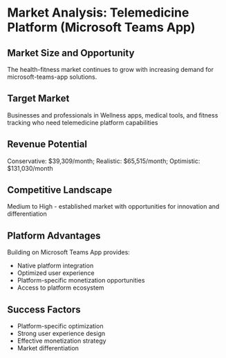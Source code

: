 # Market Analysis: Telemedicine Platform (Microsoft Teams App)

## Market Size and Opportunity
The health-fitness market continues to grow with increasing demand for microsoft-teams-app solutions.

## Target Market
Businesses and professionals in Wellness apps, medical tools, and fitness tracking who need telemedicine platform capabilities

## Revenue Potential
Conservative: $39,309/month; Realistic: $65,515/month; Optimistic: $131,030/month

## Competitive Landscape
Medium to High - established market with opportunities for innovation and differentiation

## Platform Advantages
Building on Microsoft Teams App provides:
- Native platform integration
- Optimized user experience
- Platform-specific monetization opportunities
- Access to platform ecosystem

## Success Factors
- Platform-specific optimization
- Strong user experience design
- Effective monetization strategy
- Market differentiation
